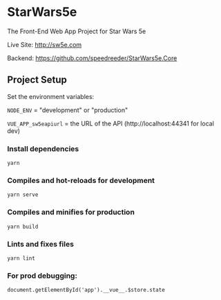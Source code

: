 # StarWars5e

The Front-End Web App Project for Star Wars 5e

Live Site: http://sw5e.com

Backend: https://github.com/speedreeder/StarWars5e.Core

## Project Setup

Set the environment variables:

`NODE_ENV` = "development" or "production"

`VUE_APP_sw5eapiurl` = the URL of the API (http://localhost:44341 for local dev)

### Install dependencies
```
yarn
```

### Compiles and hot-reloads for development
```
yarn serve
```

### Compiles and minifies for production
```
yarn build
```

### Lints and fixes files
```
yarn lint
```

### For prod debugging:
`document.getElementById('app').__vue__.$store.state`
